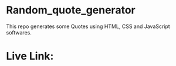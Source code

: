 # Random_quote_generator
This repo generates some Quotes using HTML, CSS and JavaScript softwares.
# Live Link:


